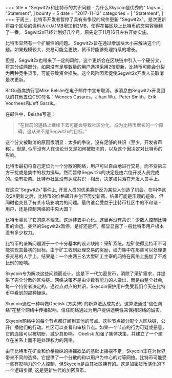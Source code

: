 +++
title = "Segwit2x和比特币的共识问题 - 为什么Skycoin是优秀的"
tags = [
    "Statement",
]
bounty = 5
date = "2017-11-12"
categories = [
    "Statement",
]
+++
于周三，比特币开发者暂停了具有有争议的软件更新 "Segwit2x"。是次更新将每个区块的资料大小从1MB增加到2MB，使得在每区块上比特币的交易容量翻了一番。 Segwit2x已经计划好几个月，原先定于11月16日左右开始实施。

比特币显然有一个扩展性的问题。 Segwit2x旨在通过增加块大小来解决这个问题。如果规模较大，交易可能会更快，货币将能够处理持续的增长。

但是，Segwit2x也带来了一定的风险。这个更新会在区块链中引入一个硬分叉，将其分成两部分。如果没有足够数量的用户选择采用2倍更新，比特币可能会分裂为两种竞争货币，可能导致资金损失。这个风险因素促使Segwit2x开发人员取消是次更新。

BitGo首席执行官Mike Belshe在电子邮件中宣布取消。该消息由Segwit2x开发团队的其他五位CEO签名：Wences Casares，Jihan Wu，Peter Smith，Erik Voorhees和Jeff Garzik。

在邮件中，Belshe写道：

>“在目前的道路上继续下去可能会导致社区分化，成为比特币增长的一个障碍。这从来不是Segwit2x的目标。”


这个分叉被取消的原因很明显：太多的争议，没有足够的共识（至少，开发者声称）。但是, 似乎没有人在谈论分叉是如何被取消的，以及这个因决定对比特币的影响。

比特币最初将自己定位为一个分散的网络，用户可以自由地进行交易，而不受第三方干扰或是集中的权力操纵。然而暂停Segwit2x的决定是由六位开发人员完成的。没有投票。比特币社区没有达成共识 - 相反，决定权只落在开发人员手上。

在这次"Segwit2x"事件上, 开发人员的优柔寡断反为某些人创造了机会。在叫停这次2X更新之后，比特币的价格飙升并创下历史新高。结果可能是乐观的迹象，但同时也突显了有关市场影响力的问题。最终谁会受益于比特币社区中的不和谐 - 用户，还是控制网络的中央大国？

比特币辜负了它的原本理念。这远非去中心化。这里再没有共识：少数人控制比特币的命运。突然的Segwit2x暂停，是好还是坏，都显显露了一般比特币用户根本没有多少权力。

比特币的垄断问题源于一个十分基本的设计缺陷：采矿系统。挖矿使得比特币不可能实现其最初的目标。由于矿工收到处理交易的奖励，权力集中在那些可以处理更多交易的人手上。结果是：一个由两三名大型矿工主宰的网络在网络上施加了不成比例的影响。

Skycoin专为解决这些问题而设计。这是下一代加密货币，消除了采矿需求，并提供了完全分散的区块链。网络决策不是由少数有能力的人做出，而是由整个社会, 每一个持份者决定的。通过点对点的共识，Skycoin保护用户免受我们今天在比特币中看到的那种操纵。

Skycoin通过一种叫做Obelisk (方尖碑) 的新算法达成共识。这算法通过“信任网络”在整个网络中传播影响。信任网络通过为用户提供透明性来保持网络的诚实。

Skycoin网络中的​​每个节点都订阅到其他的节点。这些节点被分配个人区块链，公开广播他们的行动。社区可以查看和审核节点。如果一个节点的行为可疑或恶意，它的连接可以被切断，减少其影响。 Obelisk 加强了集体决策，并建立了一个建立在关系上而不是处理权力的网络。

由于比特币在矿业和价格操纵的摇摇欲坠的基础上摇摆不定，Skycoin正在为世界带来不同的选择。它提供了一个分散的和以用户为中心的对等网络。比特币可能受一些有影响力的个人控制，但Skycoin是由其社区拥有的。这是加密货币演化的下一个逻辑步骤, 这是更新生代的加密货币。


